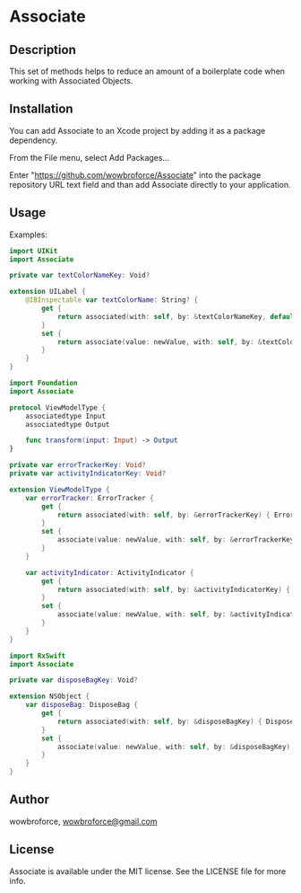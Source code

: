 # Associate

## Description

This set of methods helps to reduce an amount of a boilerplate code when working with Associated Objects.

## Installation

You can add Associate to an Xcode project by adding it as a package dependency.

From the File menu, select Add Packages...

Enter "https://github.com/wowbroforce/Associate" into the package repository URL text field and than add Associate directly to your application.

## Usage

Examples:

```swift
import UIKit
import Associate

private var textColorNameKey: Void?

extension UILabel {
    @IBInspectable var textColorName: String? {
        get {
            return associated(with: self, by: &textColorNameKey, default: { nil })
        }
        set {
            return associate(value: newValue, with: self, by: &textColorNameKey)
        }
    }
}
```

```swift
import Foundation
import Associate

protocol ViewModelType {
    associatedtype Input
    associatedtype Output

    func transform(input: Input) -> Output
}

private var errorTrackerKey: Void?
private var activityIndicatorKey: Void?

extension ViewModelType {
    var errorTracker: ErrorTracker {
        get {
            return associated(with: self, by: &errorTrackerKey) { ErrorTracker() }
        }
        set {
            associate(value: newValue, with: self, by: &errorTrackerKey)
        }
    }

    var activityIndicator: ActivityIndicator {
        get {
            return associated(with: self, by: &activityIndicatorKey) { ActivityIndicator() }
        }
        set {
            associate(value: newValue, with: self, by: &activityIndicatorKey)
        }
    }
}
```

```swift
import RxSwift
import Associate

private var disposeBagKey: Void?

extension NSObject {
    var disposeBag: DisposeBag {
        get {
            return associated(with: self, by: &disposeBagKey) { DisposeBag() }
        }
        set {
            associate(value: newValue, with: self, by: &disposeBagKey)
        }
    }
}
```

## Author

wowbroforce, wowbroforce@gmail.com

## License

Associate is available under the MIT license. See the LICENSE file for more info.
